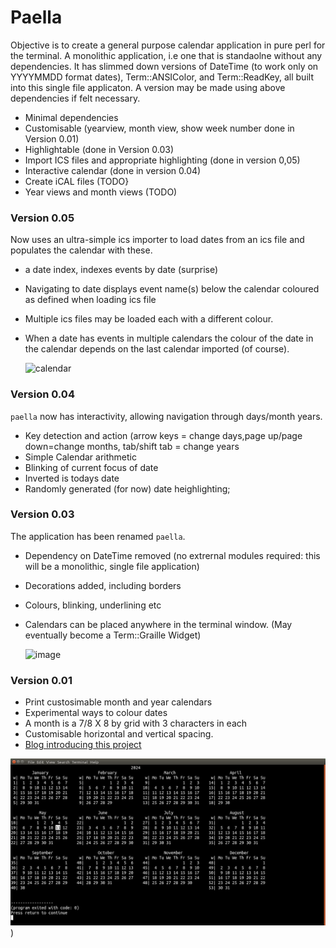 # Paella

Objective is to create a general purpose calendar application in pure perl for the terminal.  A monolithic application, i.e one that is standaolne without any dependencies.  It has  slimmed down versions of DateTime (to work only on YYYYMMDD format dates), Term::ANSIColor, and Term::ReadKey, all built into this single file applicaton.  A version may be made using above dependencies if felt necessary.

* Minimal dependencies
* Customisable (yearview, month view, show week number done in Version 0.01)
* Highlightable (done in Version 0.03)
* Import ICS files and appropriate highlighting (done in version 0,05)
* Interactive calendar  (done in version 0.04)
* Create iCAL files (TODO}
* Year views and month views (TODO)

### Version 0.05

Now uses an ultra-simple ics importer to load dates from an ics file and populates the calendar with these.

* a date index, indexes events by date (surprise)
* Navigating to date displays event name(s) below the calendar coloured as defined when loading ics file
* Multiple ics files may be loaded each with a different colour.
* When a date has events in multiple calendars the colour of the date in the calendar depends on the last calendar imported (of course).

  ![calendar](https://github.com/saiftynet/Calendar/assets/34284663/7a8df133-2a94-46f1-a67f-2fe864c13c2c)



### Version 0.04

`paella` now has interactivity, allowing navigation through days/month years.

* Key detection and action (arrow keys = change days,page up/page down=change months, tab/shift tab = change years
* Simple Calendar arithmetic
* Blinking of current focus of date
* Inverted is todays date
* Randomly generated (for now) date heighlighting;
 
### Version 0.03

The application has been renamed `paella`.

* Dependency on DateTime removed (no extrernal modules required: this will be a monolithic, single file application)
* Decorations added, including borders
* Colours, blinking, underlining etc
* Calendars can be placed anywhere in the terminal window. (May eventually become a Term::Graille Widget)


  ![image](https://github.com/saiftynet/Calendar/assets/34284663/c00a2841-755a-44e8-a896-24cbfaec07b5)

  

### Version 0.01

* Print custosimable month and year calendars
* Experimental ways to colour dates
* A month is a 7/8 X 8 by grid with 3 characters in each
* Customisable horizontal and vertical spacing.
* [Blog introducing this project](https://blogs.perl.org/users/saif/2024/05/making-a-super-cal-if-rage-will-stick-ex-paella-down-us.html)

![Version 0.01](https://github.com/saiftynet/dummyrepo/blob/main/Calendar/cal%20v0.01.png))


